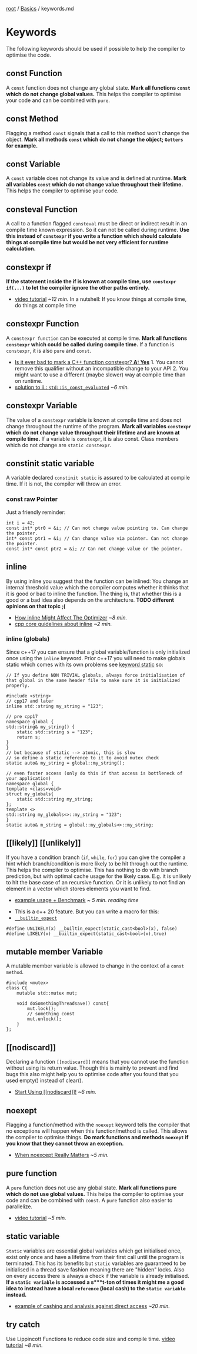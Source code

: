 [root](../README.md) / [Basics](basics.md) / keywords.md
# Keywords
The following keywords should be used if possible to help the compiler to optimise the code.


## const Function
A `const` function does not change any global state.
**Mark all functions `const` which do not change global values.**
This helps the compiler to optimise your code and can be combined with `pure`.

## const Method
Flagging a method `const` signals that a call to this method won't change the object.
**Mark all methods `const` which do not change the object; `Getters` for example.**


## const Variable
A `const` variable does not change its value and is defined at runtime.
**Mark all variables `const` which do not change value throughout their lifetime.**
This helps the compiler to optimise your code.

## consteval Function
A call to a function flagged `consteval` must be direct or indirect result in an compile time known expression. So it can not be called during runtime.
**Use this instead of `constexpr` if you write a function which should calculate things at compile time but would be not very efficient for runtime calculation.**

## constexpr if
**If the statement inside the if is known at compile time, use `constexpr if(...)` to let the compiler ignore the other paths entirely.**

- [video tutorial](https://www.youtube-nocookie.com/embed/qHgM5UdzPQU?rel=0&end=758) *~12 min.* In a nutshell: If you know things at compile time, do things at compile time

## constexpr Function
A `constexpr function` can be executed at compile time.
**Mark all functions `constexpr` which could be called during compile time.**
If a function is `constexpr`, it is also `pure` and `const`.

* [Is it ever bad to mark a C++ function constexpr? **A: Yes**](https://softwareengineering.stackexchange.com/questions/346993/is-it-ever-bad-to-mark-a-c-function-constexpr)
       1.  You cannot remove this qualifier without an incompatible change to your API
       2. You might want to use a different (maybe slower) way at compile time than on runtime.
 * [solution to ii.: `std::is_const_evaluated`](https://www.youtube-nocookie.com/embed/nkhhV5uSSLk?rel=0) *~6 min.*

## constexpr Variable
The value of a `constexpr` variable is known at compile time and does not change throughout the runtime of the program.
**Mark all variables `constexpr` which do not change value throughout their lifetime and are known at compile time.**
If a variable is `constexpr`, it is also const. Class members which do not change are `static constexpr`.

## constinit static variable
A variable declared `constinit static` is assured to be calculated at compile time. If it is not, the compiler will throw an error.

### const raw Pointer
Just a friendly reminder:
```c_cpp
int i = 42;
const int* ptr0 = &i; // Can not change value pointing to. Can change the pointer.
int* const ptr1 = &i; // Can change value via pointer. Can not change the pointer.
const int* const ptr2 = &i; // Can not change value or the pointer.
```

## inline
By using inline you suggest that the function can be inlined: You change an internal threshold value which the compiler computes whether it thinks that it is good or bad to inline the function. The thing is, that whether this is a good or a bad idea also depends on the architecture.
**TODO different opinions on that topic ;(**

- [How inline Might Affect The Optimizer](https://www.youtube-nocookie.com/embed/GldFtXZkgYo?rel=0) *~8 min.*
- [cpp core guidelines about inline](https://isocpp.github.io/CppCoreGuidelines/CppCoreGuidelines.html#f5-if-a-function-is-very-small-and-time-critical-declare-it-inline) *~2 min.*

### inline (globals)
Since c++17 you can ensure that a global variable/function is only initialized once using the `inline` keyword. Prior c++17 you will need to make globals static which comes with its own problems see [keyword static](keywords.md#static-variable) so:

```c_cpp
// If you define NON TRIVIAL globals, always force initialisation of that global in the same header file to make sure it is initialized properly.

#include <string>
// cpp17 and later
inline std::string my_string = "123";

// pre cpp17
namespace global {
std::string& my_string() {
	static std::string s = "123";
	return s;
}
}
// but because of static --> atomic, this is slow
// so define a static reference to it to avoid mutex check
static auto& my_string = global::my_string();

// even faster access (only do this if that access is bottleneck of your application)
namespace global {
template <class=void>
struct my_globals{
	static std::string my_string;
};
template <>
std::string my_globals<>::my_string = "123";
}
static auto& m_string = global::my_globals<>::my_string;
```

## [[likely]] [[unlikely]]
If you have a condition branch (`if`, `while`, `for`) you can give the compiler a hint which branch/condition is more likely to be hit through out the runtime. This helps the compiler to optimise. This has nothing to do with branch prediction, but with optimal cache usage for the likely case. E.g. it is unlikely to hit the base case of an recursive function. Or it is unlikely to not find an element in a vector which stores elements you want to find.

- [example usage + Benchmark](https://en.cppreference.com/w/cpp/language/attributes/likely) *~ 5 min. reading time*
* This is a c++ 20 feature. But you can write a macro for this:
* [`__builtin_expect`](https://gcc.gnu.org/onlinedocs/gcc/Other-Builtins.html#index-g_t_005f_005fbuiltin_005fexpect-4159)
```c_cpp
#define UNLIKELY(x) __builtin_expect(static_cast<bool>(x), false)
#define LIKELY(x) __builtin_expect(static_cast<bool>(x),true)
```

## mutable member Variable
A mutable member variable is allowed to change in the context of a `const method`.
```c_cpp
#include <mutex>
class C{
    mutable std::mutex mut;
    
    void doSomethingThreadsave() const{
        mut.lock();
        // something const
        mut.unlock();
    }
};
```
## [[nodiscard]]
Declaring a function `[[nodiscard]]` means that you cannot use the function without using its return value. Though this is mainly to prevent and find bugs this also might help you to optimise code after you found that you used empty() instead of clear().

- [Start Using [[nodiscard]]!](https://www.youtube-nocookie.com/embed/nhsahjY5jdE?rel=0) *~6 min.*

## noexept
Flagging a function/method with the `noexept` keyword tells the compiler that no exceptions will happen when this function/method is called. This allows the compiler to optimise things.
**Do mark functions and methods `noexept` if you know that they cannot throw an exception.**

- [When noexcept Really Matters](https://www.youtube-nocookie.com/embed/AG_63_edgUg?rel=0) *~5 min.*

## pure function
A `pure` function does not use any global state.
**Mark all functions pure which do not use global values.**
This helps the compiler to optimise your code and can be combined with `const`. A `pure` function also easier to parallelize.

- [video tutorial](https://www.youtube-nocookie.com/embed/8ZxGABHcu40?rel=0) *~5 min.*

## static variable
`Static` variables are essential global variables which get initialised once, exist only once and have a lifetime from their first call until the program is terminated. This has its benefits but `static` variables are guaranteed to be initialised in a thread save fashion meaning there are "hidden" locks. Also on every access there is always a check if the variable is already initialised.
**If a `static variable` is accessed a s&ast;&ast;&ast;t-ton of times it might me a good idea to instead have a local `reference` (local cash) to the `static variable` instead.**

- [example of cashing and analysis against direct access](https://www.youtube-nocookie.com/embed/B3WWsKFePiM?rel=0) *~20 min.*


## try catch
Use Lippincott Functions to reduce code size and compile time.
[video tutorial](https://www.youtube-nocookie.com/embed/-amJL3AyADI?rel=0) *~8 min.*
